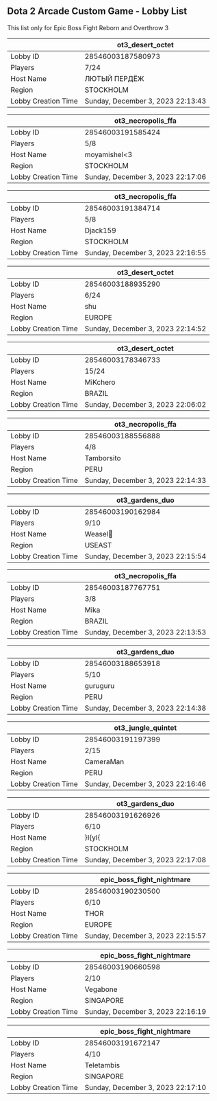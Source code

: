 ## Dota 2 Arcade Custom Game - Lobby List

This list only for Epic Boss Fight Reborn and Overthrow 3

|  | ot3_desert_octet |
| ------ | ------ |
| Lobby ID | 28546003187580973 |
| Players | 7/24 |
| Host Name | ЛЮТЫЙ ПЕРДЁЖ |
| Region | STOCKHOLM |
| Lobby Creation Time | Sunday, December 3, 2023 22:13:43 |


|  | ot3_necropolis_ffa |
| ------ | ------ |
| Lobby ID | 28546003191585424 |
| Players | 5/8 |
| Host Name | moyamishel<3 |
| Region | STOCKHOLM |
| Lobby Creation Time | Sunday, December 3, 2023 22:17:06 |


|  | ot3_necropolis_ffa |
| ------ | ------ |
| Lobby ID | 28546003191384714 |
| Players | 5/8 |
| Host Name | Djack159 |
| Region | STOCKHOLM |
| Lobby Creation Time | Sunday, December 3, 2023 22:16:55 |


|  | ot3_desert_octet |
| ------ | ------ |
| Lobby ID | 28546003188935290 |
| Players | 6/24 |
| Host Name | shu |
| Region | EUROPE |
| Lobby Creation Time | Sunday, December 3, 2023 22:14:52 |


|  | ot3_desert_octet |
| ------ | ------ |
| Lobby ID | 28546003178346733 |
| Players | 15/24 |
| Host Name | MiKchero |
| Region | BRAZIL |
| Lobby Creation Time | Sunday, December 3, 2023 22:06:02 |


|  | ot3_necropolis_ffa |
| ------ | ------ |
| Lobby ID | 28546003188556888 |
| Players | 4/8 |
| Host Name | Tamborsito |
| Region | PERU |
| Lobby Creation Time | Sunday, December 3, 2023 22:14:33 |


|  | ot3_gardens_duo |
| ------ | ------ |
| Lobby ID | 28546003190162984 |
| Players | 9/10 |
| Host Name | Weasel🐝 |
| Region | USEAST |
| Lobby Creation Time | Sunday, December 3, 2023 22:15:54 |


|  | ot3_necropolis_ffa |
| ------ | ------ |
| Lobby ID | 28546003187767751 |
| Players | 3/8 |
| Host Name | Mika |
| Region | BRAZIL |
| Lobby Creation Time | Sunday, December 3, 2023 22:13:53 |


|  | ot3_gardens_duo |
| ------ | ------ |
| Lobby ID | 28546003188653918 |
| Players | 5/10 |
| Host Name | guruguru |
| Region | PERU |
| Lobby Creation Time | Sunday, December 3, 2023 22:14:38 |


|  | ot3_jungle_quintet |
| ------ | ------ |
| Lobby ID | 28546003191197399 |
| Players | 2/15 |
| Host Name | CameraMan |
| Region | PERU |
| Lobby Creation Time | Sunday, December 3, 2023 22:16:46 |


|  | ot3_gardens_duo |
| ------ | ------ |
| Lobby ID | 28546003191626926 |
| Players | 6/10 |
| Host Name | }I{yI{ |
| Region | STOCKHOLM |
| Lobby Creation Time | Sunday, December 3, 2023 22:17:08 |


|  | epic_boss_fight_nightmare |
| ------ | ------ |
| Lobby ID | 28546003190230500 |
| Players | 6/10 |
| Host Name | THOR |
| Region | EUROPE |
| Lobby Creation Time | Sunday, December 3, 2023 22:15:57 |


|  | epic_boss_fight_nightmare |
| ------ | ------ |
| Lobby ID | 28546003190660598 |
| Players | 2/10 |
| Host Name | Vegabone |
| Region | SINGAPORE |
| Lobby Creation Time | Sunday, December 3, 2023 22:16:19 |


|  | epic_boss_fight_nightmare |
| ------ | ------ |
| Lobby ID | 28546003191672147 |
| Players | 4/10 |
| Host Name | Teletambis |
| Region | SINGAPORE |
| Lobby Creation Time | Sunday, December 3, 2023 22:17:10 |


